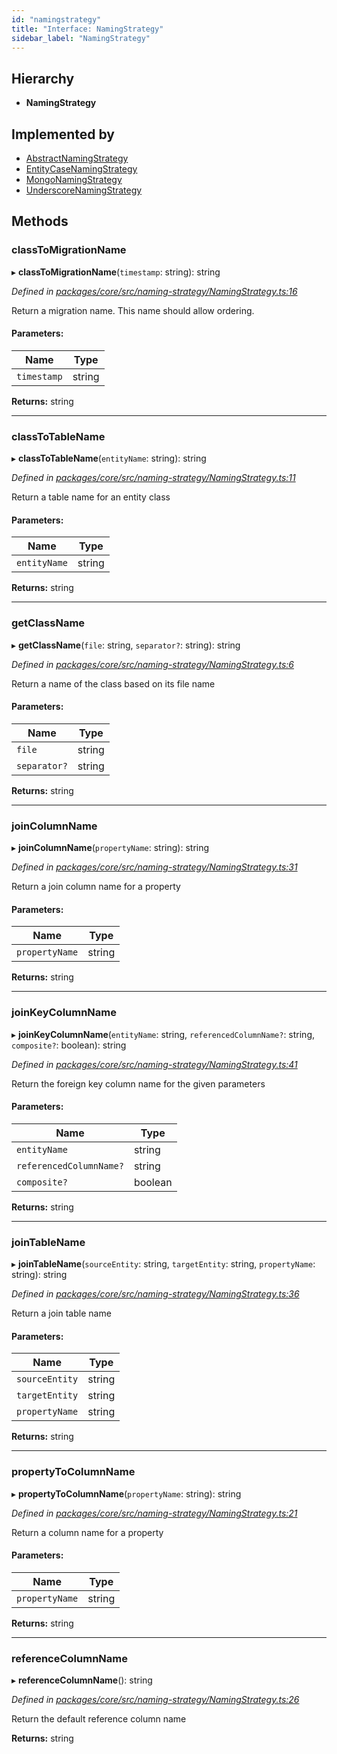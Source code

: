 ```yaml
---
id: "namingstrategy"
title: "Interface: NamingStrategy"
sidebar_label: "NamingStrategy"
---
```


## Hierarchy

* **NamingStrategy**

## Implemented by

* [AbstractNamingStrategy](../classes/abstractnamingstrategy.md)
* [EntityCaseNamingStrategy](../classes/entitycasenamingstrategy.md)
* [MongoNamingStrategy](../classes/mongonamingstrategy.md)
* [UnderscoreNamingStrategy](../classes/underscorenamingstrategy.md)

## Methods

### classToMigrationName

▸ **classToMigrationName**(`timestamp`: string): string

*Defined in [packages/core/src/naming-strategy/NamingStrategy.ts:16](https://github.com/mikro-orm/mikro-orm/blob/d945b8a11/packages/core/src/naming-strategy/NamingStrategy.ts#L16)*

Return a migration name. This name should allow ordering.

#### Parameters:

Name | Type |
------ | ------ |
`timestamp` | string |

**Returns:** string

___

### classToTableName

▸ **classToTableName**(`entityName`: string): string

*Defined in [packages/core/src/naming-strategy/NamingStrategy.ts:11](https://github.com/mikro-orm/mikro-orm/blob/d945b8a11/packages/core/src/naming-strategy/NamingStrategy.ts#L11)*

Return a table name for an entity class

#### Parameters:

Name | Type |
------ | ------ |
`entityName` | string |

**Returns:** string

___

### getClassName

▸ **getClassName**(`file`: string, `separator?`: string): string

*Defined in [packages/core/src/naming-strategy/NamingStrategy.ts:6](https://github.com/mikro-orm/mikro-orm/blob/d945b8a11/packages/core/src/naming-strategy/NamingStrategy.ts#L6)*

Return a name of the class based on its file name

#### Parameters:

Name | Type |
------ | ------ |
`file` | string |
`separator?` | string |

**Returns:** string

___

### joinColumnName

▸ **joinColumnName**(`propertyName`: string): string

*Defined in [packages/core/src/naming-strategy/NamingStrategy.ts:31](https://github.com/mikro-orm/mikro-orm/blob/d945b8a11/packages/core/src/naming-strategy/NamingStrategy.ts#L31)*

Return a join column name for a property

#### Parameters:

Name | Type |
------ | ------ |
`propertyName` | string |

**Returns:** string

___

### joinKeyColumnName

▸ **joinKeyColumnName**(`entityName`: string, `referencedColumnName?`: string, `composite?`: boolean): string

*Defined in [packages/core/src/naming-strategy/NamingStrategy.ts:41](https://github.com/mikro-orm/mikro-orm/blob/d945b8a11/packages/core/src/naming-strategy/NamingStrategy.ts#L41)*

Return the foreign key column name for the given parameters

#### Parameters:

Name | Type |
------ | ------ |
`entityName` | string |
`referencedColumnName?` | string |
`composite?` | boolean |

**Returns:** string

___

### joinTableName

▸ **joinTableName**(`sourceEntity`: string, `targetEntity`: string, `propertyName`: string): string

*Defined in [packages/core/src/naming-strategy/NamingStrategy.ts:36](https://github.com/mikro-orm/mikro-orm/blob/d945b8a11/packages/core/src/naming-strategy/NamingStrategy.ts#L36)*

Return a join table name

#### Parameters:

Name | Type |
------ | ------ |
`sourceEntity` | string |
`targetEntity` | string |
`propertyName` | string |

**Returns:** string

___

### propertyToColumnName

▸ **propertyToColumnName**(`propertyName`: string): string

*Defined in [packages/core/src/naming-strategy/NamingStrategy.ts:21](https://github.com/mikro-orm/mikro-orm/blob/d945b8a11/packages/core/src/naming-strategy/NamingStrategy.ts#L21)*

Return a column name for a property

#### Parameters:

Name | Type |
------ | ------ |
`propertyName` | string |

**Returns:** string

___

### referenceColumnName

▸ **referenceColumnName**(): string

*Defined in [packages/core/src/naming-strategy/NamingStrategy.ts:26](https://github.com/mikro-orm/mikro-orm/blob/d945b8a11/packages/core/src/naming-strategy/NamingStrategy.ts#L26)*

Return the default reference column name

**Returns:** string
